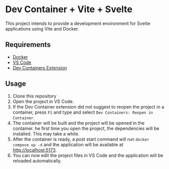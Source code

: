 # Dev Container + Vite + Svelte

This project intends to provide a development environment for Svelte applications using Vite and Docker.

## Requirements

- [Docker](https://www.docker.com/)
- [VS Code](https://code.visualstudio.com/)
- [Dev Containers Extension](https://marketplace.visualstudio.com/items?itemName=ms-vscode-remote.remote-containers)

## Usage

1. Clone this repository
2. Open the project in VS Code.
3. If the Dev Container extension did not suggest to reopen the project in a container, press `F1` and type and select `Dev Containers: Reopen in Container`.
4. The container will be built and the project will be opened in the container. he first time you open the project, the dependencies will be installed. This may take a while.
5. After the container is ready, a post start command will run `docker compose up -d` and the application will be available at [http://localhost:5173](http://localhost:5173).
6. You can now edit the project files in VS Code and the application will be reloaded automatically.

